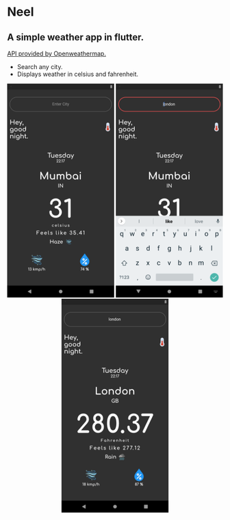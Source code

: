 # Neel
## A simple weather app in flutter.
<a href ="https://openweathermap.org/">API provided by Openweathermap. </a>
<ul>
  <li>Search any city.</li>
  <li>Displays weather in celsius and fahrenheit.</li>
</ul>
<p align="center">
  <img src="https://github.com/Y-KUN-21/flutter/blob/master/weather_app/neel/screenshots/ss0.png" width="250" height="500">
   <img src="https://github.com/Y-KUN-21/flutter/blob/master/weather_app/neel/screenshots/ss3.png" width="250" height="500">
    <img src="https://github.com/Y-KUN-21/flutter/blob/master/weather_app/neel/screenshots/ss1.png" width="250" height="500">
</p>

